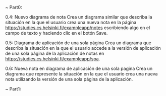 ~ Part0:

0.4: Nuevo diagrama de nota
Crea un diagrama similar que describa la situación en la que el usuario crea una nueva nota en la página https://studies.cs.helsinki.fi/exampleapp/notes escribiendo algo en el campo de texto y haciendo clic en el botón Save.

0.5: Diagrama de aplicación de una sola página
Crea un diagrama que describa la situación en la que el usuario accede a la versión de aplicación de una sola página de la aplicación de notas en https://studies.cs.helsinki.fi/exampleapp/spa.

0.6: Nueva nota en diagrama de aplicación de una sola pagina
Crea un diagrama que represente la situación en la que el usuario crea una nueva nota utilizando la versión de una sola página de la aplicación.

~ Part1:
